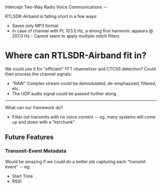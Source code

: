 Intercept Two-Way Radio Voice Communications --

RTLSDR-Airband is falling short in a few ways:

* Saves only MP3 format
* In case of channel with PL 103.5 Hz, a strong first harmonic appears @ 207.0 Hz - Cannot seem to apply multiple notch filters

# Where can RTLSDR-Airband fit in?

We could use it for "efficient" FFT channelizer and CTCSS detection? Could then process the channel signals:

* "RAW" Complex stream could be demodulated, de-emphasized, filtered, etc.
* The UDP audio signal could be passed further along





---


What can our framework do?

* Filter out transmits with no voice content -- eg. many systems will come up and down with a "kerchunk"

## Future Features

### Transmit-Event Metadata

Would be amazing if we could do a better job capturing each "transmit event" -- eg:

* Start Time
* RSSI

